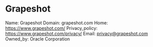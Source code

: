 
# Grapeshot

Name: Grapeshot
Domain: grapeshot.com
Home: https://www.grapeshot.com/
Privacy_policy: https://www.grapeshot.com/privacy/
Email: privacy@grapeshot.com
Owned_by: Oracle Corporation
